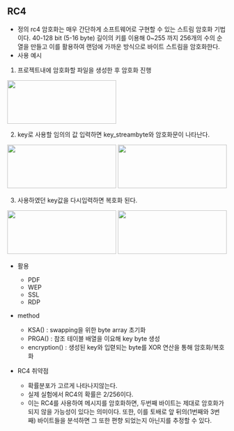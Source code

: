 ## RC4

- 정의
rc4 암호화는 매우 간단하게 소프트웨어로 구현할 수 있는 스트림 암호화 기법이다.
40-128 bit (5-16 byte) 길이의 키를 이용해 0~255 까지 256개의 수의 순열을 만들고 이를 활용하여 랜덤에 가까운 방식으로 바이트 스트림을 암호화한다.
- 사용 예시

1. 프로젝트내에 암호화할 파일을 생성한 후 암호화 진행

<img src = "https://user-images.githubusercontent.com/81247213/147633658-4aa0598b-bfae-4ff2-a5ac-276088c799e6.png" width="250" height="100" />

2. key로 사용할 임의의 값 입력하면 key_streambyte와 암호화문이 나타난다.
<img src = "https://user-images.githubusercontent.com/81247213/147633658-4aa0598b-bfae-4ff2-a5ac-276088c799e6.png" width="250" height="100" />
<img src = "https://user-images.githubusercontent.com/81247213/147633977-1af78df7-1d87-4c93-a58d-821f08aa0c56.png" width="250" height="100" />

3. 사용하였던 key값을 다시입력하면 복호화 된다.
<img src = "https://user-images.githubusercontent.com/81247213/147634045-969ae287-0765-4d1d-8fd9-27ff29ff8e02.png" width="250" height="100" />
<img src = "https://user-images.githubusercontent.com/81247213/147634053-36bfc989-41ec-40aa-97fd-60e63e5d6345.png" width="250" height="100" />
  
  


- 활용 
  - PDF
  - WEP
  - SSL
  - RDP

- method
  - KSA() : swapping을 위한 byte array 초기화
  - PRGA() : 참조 테이블 배열을 이요해 key byte 생성
  - encryption() : 생성된 key와 입렫되는 byte를 XOR 연산을 통해 암호화/복호화
 
- RC4 취약점
  - 확률분포가 고르게 나타나지않는다.
  - 실제 실험에서 RC4의 확률은 2/256이다.
  - 이는 RC4를 사용하여 메시지를 암호화하면, 두번째 바이트는 제대로 암호화가 되지 않을 가능성이 있다는 의미이다. 또한, 이를 토배로 앞 뒤의(1번째와 3번째) 바이트들을 분석하면 그 또한 편향 되었는지 아닌지를 추정할 수 있다. 


